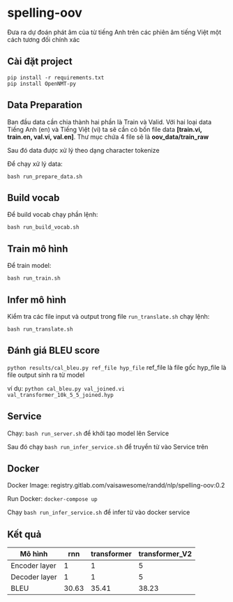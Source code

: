 # spelling-oov

Đưa ra dự đoán phát âm của từ tiếng Anh trên các phiên âm tiếng Việt một cách tương đối chính xác

## Cài đặt project
```
pip install -r requirements.txt
pip install OpenNMT-py
```

## Data Preparation

Ban đầu data cần chia thành hai phần là Train và Valid. Với hai loại data Tiếng Anh (en) và Tiếng Việt (vi) ta sẽ cần có bốn file data **[train.vi, train.en, val.vi, val.en]**. Thư mục chứa 4 file sẽ là **oov_data/train_raw**

Sau đó data được xử lý theo dạng character tokenize

Để chạy xử lý data:

`bash run_prepare_data.sh`

## Build vocab

Để build vocab chạy phần lệnh: 

`bash run_build_vocab.sh`


## Train mô hình

Để train model:

`bash run_train.sh`

## Infer mô hình

Kiểm tra các file input và output trong file `run_translate.sh` chạy lệnh:

`bash run_translate.sh`


## Đánh giá BLEU score

`python results/cal_bleu.py ref_file hyp_file`
ref_file là file gốc
hyp_file là file output sinh ra từ model

ví dụ:
`python cal_bleu.py val_joined.vi val_transformer_10k_5_5_joined.hyp`

## Service

Chạy: `bash run_server.sh` để khởi tạo model lên Service

Sau đó chạy `bash run_infer_service.sh` để truyền từ vào Service trên
## Docker

Docker Image: registry.gitlab.com/vaisawesome/randd/nlp/spelling-oov:0.2

Run Docker: `docker-compose up`

Chạy `bash run_infer_service.sh` để infer từ vào docker service

## Kết quả


|    Mô hình    | rnn   | transformer  | transformer_V2  |
| ------------- | ----- |  ----------- | --------------- |
| Encoder layer |  1    |       1      |        5        |
| Decoder layer |  1    |       1      |        5        |
|     BLEU      | 30.63 |     35.41    |      38.23      |
